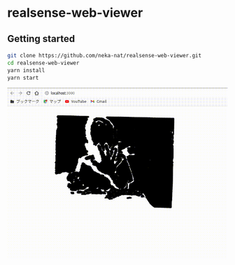 # realsense-web-viewer

## Getting started

```sh
git clone https://github.com/neka-nat/realsense-web-viewer.git
cd realsense-web-viewer
yarn install
yarn start
```

![demo](demo.gif)
